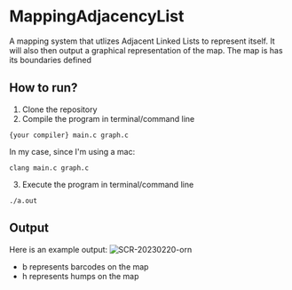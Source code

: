 # MappingAdjacencyList

A mapping system that utlizes Adjacent Linked Lists to represent itself. It will also then output a graphical representation of the map. The map is has its boundaries defined

## How to run?
1) Clone the repository
2) Compile the program in terminal/command line
```
{your compiler} main.c graph.c

```
In my case, since I'm using a mac:
```
clang main.c graph.c
```
3) Execute the program in terminal/command line
```
./a.out
```

## Output
Here is an example output:
![SCR-20230220-orn](https://user-images.githubusercontent.com/93698724/220072534-3fdb74ec-d03d-46ed-af10-c2e29656a8b4.png)
* b represents barcodes on the map
* h represents humps on the map


